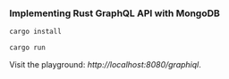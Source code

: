 ### Implementing Rust GraphQL API with MongoDB

```bash
cargo install 
```

```bash
cargo run
```

Visit the playground: *http://localhost:8080/graphiql*.